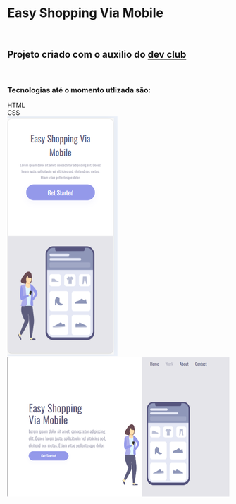 <h1>Easy Shopping Via Mobile</h1>
<br>
<H2>Projeto criado com o auxilio do <a href=https://rodolfomori.com.br/devclub>dev club</a></H2>
<br>
<h3>Tecnologias até o momento utlizada são:</h3>
HTML
<br>
CSS
<br>
<img src="https://github.com/Gildo33/Projeto/blob/master/assets/mobile.png?raw=true">
<img src="https://github.com/Gildo33/Projeto/blob/master/assets/desktop.png?raw=true">
